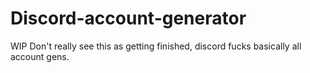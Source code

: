 # Discord-account-generator
WIP
Don't really see this as getting finished, discord fucks basically all account gens.
